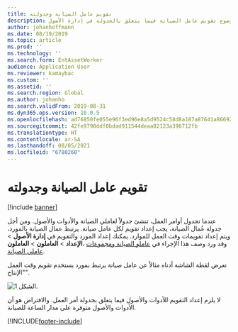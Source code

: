 ```yaml
---
title: تقويم عامل الصيانة وجدولته
description: يشرح هذا الموضوع تقويم عامل الصيانة فيما يتعلق بالجدولة في إدارة الأصول.
author: johanhoffmann
ms.date: 08/19/2019
ms.topic: article
ms.prod: ''
ms.technology: ''
ms.search.form: EntAssetWorker
audience: Application User
ms.reviewer: kamaybac
ms.custom: ''
ms.assetid: ''
ms.search.region: Global
ms.author: johanho
ms.search.validFrom: 2019-08-31
ms.dyn365.ops.version: 10.0.5
ms.openlocfilehash: ad76850fe055e96f3ed96e8a5d9524c58d8a187a87641a8669288468d542bb1e
ms.sourcegitcommit: 42fe9790ddf0bdad911544deaa82123a396712fb
ms.translationtype: HT
ms.contentlocale: ar-SA
ms.lasthandoff: 08/05/2021
ms.locfileid: "6780260"
---
```

# <a name="maintenance-worker-calendar-and-scheduling"></a>تقويم عامل الصيانة وجدولته

[!include [banner](../../includes/banner.md)]

 

عندما تجدول أوامر العمل، تنشئ جدولاً لعاملي الصيانة والأدوات والأصول. ومن أجل جدولة عُمال الصيانة، يجب إعداد تقويم لكل عامل صيانة. يرتبط عمال الصيانة بالمورد، ويتم إعداد تقويمات وقت العمل للموارد. يمكنك إعداد المورد والتقويم في **إدارة الأصول** > **الإعداد** > **العاملون** > **العاملون‏‎**، وقد ورد وصف هذا الإجراء في [عاملو الصيانة ومجموعات عاملي الصيانة‬](../setup-for-objects/workers-and-worker-groups.md).

تعرض لقطة الشاشة أدناه مثالاً عن عامل صيانة يرتبط بمورد يستخدم تقويم وقت العمل "الإنتاج".

![الشكل 1.](media/01-work-order-scheduling.png)

لا يلزم إعداد التقويم للأدوات والأصول فيما يتعلق بجدولة أمر العمل. والافتراض هو أن الأدوات والأصول متوفرة على مدار الساعة للصيانة.



[!INCLUDE[footer-include](../../../includes/footer-banner.md)]